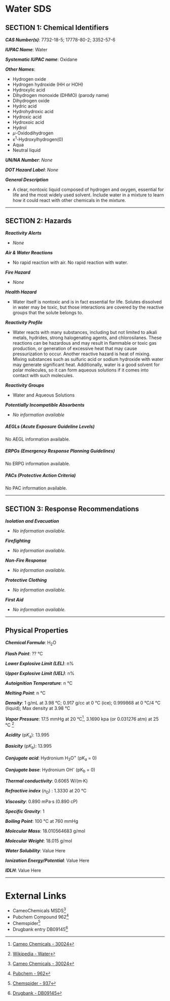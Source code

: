# Water SDS


## SECTION 1: Chemical Identifiers


***CAS Number(s)***: 7732-18-5; 17778-80-2; 3352-57-6

***IUPAC Name***: Water

***Systematic IUPAC name***: Oxidane

***Other Names***: 
- Hydrogen oxide
- Hydrogen hydroxide (HH or HOH)
- Hydroxylic acid
- Dihydrogen monoxide (DHMO) (parody name)
- Dihydrogen oxide
- Hydric acid
- Hydrohydroxic acid
- Hydroxic acid
- Hydroxoic acid
- Hydrol
- _μ_-Oxidodihydrogen
- κ<sup>1</sup>-Hydroxylhydrogen(0)
- Aqua
- Neutral liquid

***UN/NA Number***:  _None_


***DOT Hazard Label***: _None_


***General Description***
- A clear, nontoxic liquid composed of hydrogen and oxygen, essential for life and the most widely used solvent. Include water in a mixture to learn how it could react with other chemicals in the mixture.  


-------

## SECTION 2: Hazards

***Reactivity Alerts***
- _None_

***Air & Water Reactions***
- No rapid reaction with air. No rapid reaction with water.

***Fire Hazard***
- _None_

***Health Hazard***
- Water itself is nontoxic and is in fact essential for life. Solutes dissolved in water may be toxic, but those interactions are covered by the reactive groups that the solute belongs to. 

***Reactivity Profile***
- Water reacts with many substances, including but not limited to alkali metals, hydrides, strong halogenating agents, and chlorosilanes. These reactions can be hazardous and may result in flammable or toxic gas production, or generation of excessive heat that may cause pressurization to occur. Another reactive hazard is heat of mixing. Mixing substances such as sulfuric acid or sodium hydroxide with water may generate significant heat. Additionally, water is a good solvent for polar molecules, so it can form aqueous solutions if it comes into contact with such molecules. 

***Reactivity Groups***
- Water and Aqueous Solutions

***Potentially Incompatible Absorbents***
-  _No information available_

##### AEGLs (Acute Exposure Guideline Levels)

No AEGL information available.

##### ERPGs (Emergency Response Planning Guidelines)

No ERPG information available.

##### PACs (Protective Action Criteria)

No PAC information available.


-------

## SECTION 3: Response Recommendations

***Isolation and Evacuation***
- *No information available.*

***Firefighting***
- *No information available.*

***Non-Fire Response***
-  *No information available.*

***Protective Clothing***
- *No information available.*

***First Aid***
- *No information available.*


-------

## Physical Properties

***Chemical Formula***:  H<sub>2</sub>O

***Flash Point***: ?? °C

***Lower Explosive Limit (LEL)***: n%

***Upper Explosive Limit (UEL)***: n%

***Autoignition Temperature***: n °C

***Melting Point***: n °C

***Density***: 1 g/mL at 3.98 °C; 0.917 g/cc at 0 °C (ice); 0.999868 at 0 °C/4 °C (liquid); Max density at 3.98 °C

***Vapor Pressure***: 17.5 mmHg at 20 °C[^1],  3.1690 kpa (or 0.031276 atm) at 25 °C [^2]

***Acidity*** (p*K*<sub>a</sub>): 13.995

***Basicity*** (p*K*<sub>b</sub>): 13.995 

***Conjugate acid***: Hydronium  H<sub>3</sub>O<sup>+</sup> (pK<sub>a</sub> = 0)

***Conjugate base***: Hydronium  OH<sup>-</sup> (pK<sub>b</sub> = 0)

***Thermal conductivity***: 0.6065 W/(m·K)

***Refractive index***  (*n*<sub>D</sub>) : 1.3330 at 20 °C

***Viscosity***:  0.890 mPa·s (0.890 cP)

***Specific Gravity***: 1

***Boiling Point***: 100 °C at 760 mmHg

***Molecular Mass***: 18.010564683 g/mol

***Molecular Weight***: 18.015 g/mol

***Water Solubility***: Value Here

***Ionization Energy/Potential***: Value Here

***IDLH***: Value Here


-------


# External Links

- CameoChemicals MSDS[^1]
- Pubchem Compound 962[^3]
- Chemspider[^4]
- Drugbank entry DB09145[^5]

[^1]: [Cameo Chemicals - 30024](https://cameochemicals.noaa.gov/chemical/30024)
[^2]: [Wikipedia - Water](https://en.wikipedia.org/wiki/Water)
[^3]: [Pubchem - 962](https://pubchem.ncbi.nlm.nih.gov/compound/962)
[^4]: [Chemspider - 937](https://www.chemspider.com/Chemical-Structure.937.html)
[^5]: [Drugbank - DB09145](https://go.drugbank.com/drugs/DB09145)